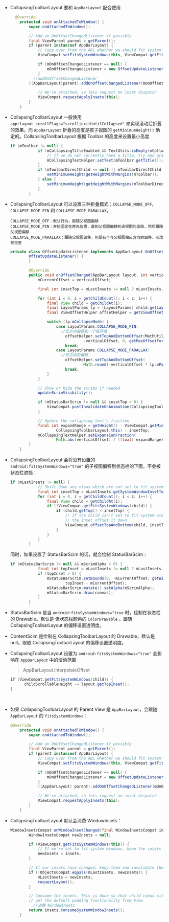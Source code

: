 * CollapsingToolbarLayout 要和 `AppBarLayout` 配合使用

  ``` java
  	@Override
      protected void onAttachedToWindow() {
          super.onAttachedToWindow();

          // Add an OnOffsetChangedListener if possible
          final ViewParent parent = getParent();
          if (parent instanceof AppBarLayout) {
              // Copy over from the ABL whether we should fit system windows
              ViewCompat.setFitsSystemWindows(this, ViewCompat.getFitsSystemWindows((View) parent));

              if (mOnOffsetChangedListener == null) {
                  mOnOffsetChangedListener = new OffsetUpdateListener();
              }
            //addOnOffsetChangedListener
          ((AppBarLayout)parent).addOnOffsetChangedListener(mOnOffsetChangedListener);

              // We're attached, so lets request an inset dispatch
              ViewCompat.requestApplyInsets(this);
          }
      }
  ```

* CollapsingToolbarLayout 一般使用 `app:layout_scrollFlags="scroll|exitUntilCollapsed"` 来实现滚动后折叠的效果，而 `AppBarLayout` 折叠的高度是按子视图的 `getMinimumHeight()` 确定的。CollapsingToolbarLayout 根据 Toolbar 的高度来设置最小高度

  ``` java
  if (mToolbar != null) {
              if (mCollapsingTitleEnabled && TextUtils.isEmpty(mCollapsingTextHelper.getText())) {
                  // If we do not currently have a title, try and grab it from the Toolbar
                  mCollapsingTextHelper.setText(mToolbar.getTitle());
              }
              if (mToolbarDirectChild == null || mToolbarDirectChild == this) {
                  setMinimumHeight(getHeightWithMargins(mToolbar));
              } else {
                  setMinimumHeight(getHeightWithMargins(mToolbarDirectChild));
              }
          }
  ```

* CollapsingToolbarLayout 可以设置三种折叠模式：`COLLAPSE_MODE_OFF`，`COLLAPSE_MODE_PIN` 和 `COLLAPSE_MODE_PARALLAX`。

  ```
  COLLAPSE_MODE_OFF：默认行为，跟随父视图偏移
  COLLAPSE_MODE_PIN：开始固定在原先位置，直到父视图偏移到该视图的底部，然后跟随父视图偏移
  COLLAPSE_MODE_PARALLAX：跟随父视图偏移，但是有个与父视图相反方向的偏移，形成视觉差
  ```

  ``` java
  private class OffsetUpdateListener implements AppBarLayout.OnOffsetChangedListener {
          OffsetUpdateListener() {
          }

          @Override
          public void onOffsetChanged(AppBarLayout layout, int verticalOffset) {
              mCurrentOffset = verticalOffset;

              final int insetTop = mLastInsets != null ? mLastInsets.getSystemWindowInsetTop() : 0;

              for (int i = 0, z = getChildCount(); i < z; i++) {
                  final View child = getChildAt(i);
                  final LayoutParams lp = (LayoutParams) child.getLayoutParams();
                  final ViewOffsetHelper offsetHelper = getViewOffsetHelper(child);

                  switch (lp.mCollapseMode) {
                      case LayoutParams.COLLAPSE_MODE_PIN:
                      	//反方向偏移到一个临界值
                          offsetHelper.setTopAndBottomOffset(MathUtils.clamp(
                                  -verticalOffset, 0, getMaxOffsetForPinChild(child)));
                          break;
                      case LayoutParams.COLLAPSE_MODE_PARALLAX:
                      	//反方向的偏移
                          offsetHelper.setTopAndBottomOffset(
                                  Math.round(-verticalOffset * lp.mParallaxMult));
                          break;
                  }
              }

              // Show or hide the scrims if needed
              updateScrimVisibility();

              if (mStatusBarScrim != null && insetTop > 0) {
                  ViewCompat.postInvalidateOnAnimation(CollapsingToolbarLayout.this);
              }

              // Update the collapsing text's fraction
              final int expandRange = getHeight() - ViewCompat.getMinimumHeight(
                      CollapsingToolbarLayout.this) - insetTop;
              mCollapsingTextHelper.setExpansionFraction(
                      Math.abs(verticalOffset) / (float) expandRange);
          }
      }
  ```

* CollapsingToolbarLayout 会将没有设置的 `android:fitsSystemWindows="true"` 的子视图偏移到状态栏的下面，不会被状态栏遮挡：

  ``` java
  if (mLastInsets != null) {
              // Shift down any views which are not set to fit system windows
              final int insetTop = mLastInsets.getSystemWindowInsetTop();
              for (int i = 0, z = getChildCount(); i < z; i++) {
                  final View child = getChildAt(i);
                  if (!ViewCompat.getFitsSystemWindows(child)) {
                      if (child.getTop() < insetTop) {
                          // If the child isn't set to fit system windows but is drawing within
                          // the inset offset it down
                          ViewCompat.offsetTopAndBottom(child, insetTop);
                      }
                  }
              }
          }
  ```

  同时，如果设置了 StatusBarScim 的话，就会绘制 StatusBarScim：

  ``` java
  if (mStatusBarScrim != null && mScrimAlpha > 0) {
              final int topInset = mLastInsets != null ? mLastInsets.getSystemWindowInsetTop() : 0;
              if (topInset > 0) {
                  mStatusBarScrim.setBounds(0, -mCurrentOffset, getWidth(),
                          topInset - mCurrentOffset);
                  mStatusBarScrim.mutate().setAlpha(mScrimAlpha);
                  mStatusBarScrim.draw(canvas);
              }
          }
  ```

* StatusBarScim 是当 `android:fitsSystemWindows="true` 时，绘制在状态栏的 Drawable。默认是 但状态栏颜色的 `ColorDrawable` 。跟随 CollapsingToolbarLayout 的偏移设置透明度。

* ContentScim 是绘制在 CollapsingToolbarLayout 的 Drawable，默认是 null。跟随 CollapsingToolbarLayout 的偏移设置透明度。

* CollapsingToolbarLayout 设置为 `android:fitsSystemWindows="true"` 会影响在 `AppBarLayout` 中的滚动范围

  > AppBarLayout.interpolateOffset

  ``` java
  if (ViewCompat.getFitsSystemWindows(child)) {
        childScrollableHeight -= layout.getTopInset();
  }
  ```

  ​

* 如果 CollapsingToolbarLayout 的 Parent View 是 `AppBarLayout`，会跟随 `AppBarLayout` 的 `fitsSystemWindows`：

  ``` java
  @Override
      protected void onAttachedToWindow() {
          super.onAttachedToWindow();

          // Add an OnOffsetChangedListener if possible
          final ViewParent parent = getParent();
          if (parent instanceof AppBarLayout) {
              // Copy over from the ABL whether we should fit system windows
              ViewCompat.setFitsSystemWindows(this, ViewCompat.getFitsSystemWindows((View) parent));

              if (mOnOffsetChangedListener == null) {
                  mOnOffsetChangedListener = new OffsetUpdateListener();
              }
              ((AppBarLayout) parent).addOnOffsetChangedListener(mOnOffsetChangedListener);

              // We're attached, so lets request an inset dispatch
              ViewCompat.requestApplyInsets(this);
          }
      }
  ```

* CollapsingToolbarLayout 默认会消费 WindowInsets：

  ``` java
  WindowInsetsCompat onWindowInsetChanged(final WindowInsetsCompat insets) {
          WindowInsetsCompat newInsets = null;

          if (ViewCompat.getFitsSystemWindows(this)) {
              // If we're set to fit system windows, keep the insets
              newInsets = insets;
          }

          // If our insets have changed, keep them and invalidate the scroll ranges...
          if (!ObjectsCompat.equals(mLastInsets, newInsets)) {
              mLastInsets = newInsets;
              requestLayout();
          }

          // Consume the insets. This is done so that child views with fitSystemWindows=true do not
          // get the default padding functionality from View
    		//消费 WindowInsets
          return insets.consumeSystemWindowInsets();
      }
  ```

  ​